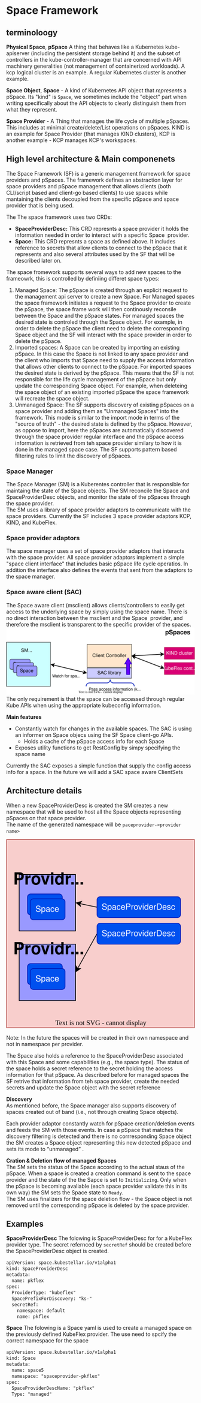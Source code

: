# Space Framework

## terminoloogy 
**Physical Space**, **pSpace** A thing that behaves like a Kubernetes kube-apiserver (including the persistent storage behind it) and the subset of controllers in the kube-controller-manager that are concerned with API machinery generalities (not management of containerized workloads). A kcp logical cluster is an example. A regular Kubernetes cluster is another example.

**Space Object**, **Space** - A kind of Kubernetes API object that _represents_ a pSpace.  Its "kind" is `Space`, we sometimes include the "object" part when writing specifically about the API objects to clearly distinguish them from what they represent.

**Space Provider** - A Thing that manages the life cycle of multiple pSpaces. This includes at minimal create/delete/List operations on pSpaces. KIND is an example for Space Provider (that manages KIND clusters), KCP is another example - KCP manages KCP's workspaces. 

## High level architecture  & Main componenets
The Space Framework (SF) is a generic management framework for space providers and pSpaces. The framework defines an abstraction layer for space providers and pSpace management that allows clients (both CLI/script based and client-go based clients) to use spaces while mantaining the clients decoupled from the specific pSpace and space provider that is being used. 

The The space framework uses two CRDs:
- **SpaceProviderDesc:** This CRD represnts a space provider it holds the information needed in order to interact with a specific Space  provider. 
- **Space:** This CRD represnts a space as defined above. It includes reference to secrets that allow clients to connect to the pSpace that it represents and also several attributes used by the SF that will be described later on. 

The space fromework supports several ways to add new spaces to the frameowrk, this is controlled by definiing differet space types: 

1. Managed Space: The pSpace is created through an explicit request to the management api server to create a new Space. For Managed spaces the space framework initiates a request to the Space provider to create the pSpace, the space frame work will then continously reconsile between the Space and the pSpace states. For managed spaces the desired state is controled through the Space object. For example, in order to delete the pSpace the client need to delete the corresponding Space object and the SF will interact with the space provider in order to delete the pSpace.
2. Imported spaces: A Space can be created by importing an existing pSpace. In this case the Space is not linked to any space provider and the client who imports that Space need to supply the access information that allows other clients to connect to the pSpace. For imported spaces the desired state is derived by the pSpace. This means that the SF is not responsible for the life cycle management of the pSpace but only update the corresponding Space object. For example, when deleteing the space object of an existing imported pSpace the space framework will recreate the space object. 
3. Unmanaged Space: The SF supports discovery of existing pSpaces on a space provider and adding them as "Unmanaged Spaces" into the framework. This mode is similar to the import mode in terms of the "source of truth" - the desired state is defined by the pSpace. However, as oppose to import, here the pSpaces are automatically discovered through the space provider regular interface and the pSpace access information is retrieved from teh space provider similary to how it is done in the managed space case. The SF supports pattern based filtering rules to limit the discovery of pSpaces. 

### Space Manager 
The Space Manager (SM) is a Kuberentes controller that is responsible for maintaing the state of the Space objects. The SM reconcile the Space and SpaceProviderDesc objects, and monitor the state of the pSpaces through the space provider.   
The SM uses a library of space provider adaptors to communicate with the space providers. Currently the SF includes 3 space provider adaptors KCP, KIND, and KubeFlex.

### Space provider adaptors
The space manager uses a set of space provider adaptors that interacts with the space provider. All space provider adaptors implement a simple "space client interface" that includes basic pSpace life cycle operatios. In addition the interface also defines the events that sent from the adaptors to the space manager.

### Space aware client (SAC)
The Space aware client (msclient) allows clients/controllers to easily get access to the underlying space by simply using the space name. There is no direct interaction between the msclient and the Space  provider, and therefore the msclient is transparent to the specific provider of the spaces. 
![Space Aware Client](SAC.drawio.svg "Space Aware Client")
The only requirement is that the space can be accessed through regular Kube APIs when using the appropriate kubeconfig information. 

**Main features**  
- Constantly watch for changes in the available spaces. The SAC is using an informer on Space objecs using the SF Space client-go APIs.
    - Holds a cache of the pSpace access info for each Space 
- Exposes utility functions to get RestConfig by simpy specifying the space name  

Currently the SAC exposes a simple function that supply the config access info for a space. In the future we will add a SAC space aware ClientSets

## Architecture details 
When a new SpaceProviderDesc is created the SM creates a new namespace that will be used to host all the Space objects representing pSpaces on that space provider.  
The name of the generated namespace will be `paceprovider-<provider name>`

![Space, SpaceProviderDesc and the Space provider namespace](SF1.drawio.svg "Status summarization for special")

Note: In the future the spaces will be created in their own namespace and not in namespace per provider. 

The Space also holds a reference to the SpaceProviderDesc associated with this Space and some capabilities (e.g., the space type). The status of the space holds a secret reference to the secret holding the access information for that pSpace. As described before for managed spaces the SF retrive that information from teh space provider, create the needed secrets and update the Space object with the secret reference

**Discovery**  
As mentioned before, the Space manager also supports discovery of spaces created out of band (i.e., not through creating Space objects).

Each provider adaptor constantly watch for pSpace creation/deletion events and feeds the SM with those events. In case a pSpace that matches the discovery filtering is detected and there is no corrresponding Space object the SM creates a Space object representing this new detected pSpace and sets its mode to “unmanaged” .

**Cration & Deletion flow of managed Spaces**  
The SM sets the status of the Space according to the actual staus of the pSpace. When a space is created a creation command is sent to the space provider and the state of the the Sapce is set to `Initializing`. Only when the pSpace is becoming avaliable (each space provider validate this in its own way) the SM sets the Space state to `Ready`.   
The SM uses finalizers for the space deletion flow - the Space object is not removed until the corresponding pSpace is deleted by the space provider.

## Examples

**SpaceProviderDesc**
The folowing is SpaceProviderDesc for for a KubeFlex provider type. The secret refernced by `secretRef` should be created before the SpaceProviderDesc object is created.
```
apiVersion: space.kubestellar.io/v1alpha1
kind: SpaceProviderDesc
metadata:
  name: pkflex
spec:
  ProviderType: "kubeflex"
  SpacePrefixForDiscovery: "ks-"
  secretRef:
    namespace: default
    name: pkflex
```

**Space**
The folowing is a Space yaml is used to create a managed space on the previously defined KubeFlex provider. 
The use need to spcify the correct namespace for the space
```
apiVersion: space.kubestellar.io/v1alpha1
kind: Space
metadata:
  name: space5
  namespace: "spaceprovider-pkflex"
spec:
  SpaceProviderDescName: "pkflex"
  Type: "managed"
```